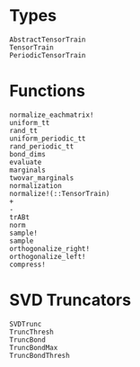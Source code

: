 # Types

```@docs
AbstractTensorTrain
TensorTrain
PeriodicTensorTrain
```

# Functions
```@docs
normalize_eachmatrix!
uniform_tt
rand_tt
uniform_periodic_tt
rand_periodic_tt
bond_dims
evaluate
marginals
twovar_marginals
normalization
normalize!(::TensorTrain)
+
-
trABt
norm
sample!
sample
orthogonalize_right!
orthogonalize_left!
compress!
```

# SVD Truncators
```@docs
SVDTrunc
TruncThresh
TruncBond
TruncBondMax
TruncBondThresh
```